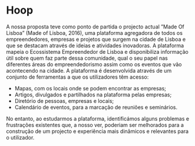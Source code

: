# Hoop

A nossa proposta teve como ponto de partida o projecto actual  ”Made Of Lisboa” (Made of Lisboa, 2016), uma plataforma agregadora de todos os empreendedores, empresas e projetos que surgem na cidade de Lisboa e que se destacam através de ideias e atividades inovadoras.
A plataforma mapeia o Ecossistema Empreendedor de Lisboa e disponibiliza informação útil sobre quem faz parte dessa comunidade, qual o seu papel nas diferentes áreas do empreendedorismo assim como os eventos que vão acontecendo na cidade. 
A plataforma é desenvolvida através de um conjunto de ferramentas a que os utilizadores têm acesso:


- Mapas, com os locais onde se podem encontrar as empresas;
- Artigos, divulgados e partilhados na plataforma pelas empresas;
- Diretório de pessoas, empresas e locais;
- Calendário de eventos, para a marcação de reuniões e seminários.


No entanto, ao estudarmos a plataforma, identificámos alguns problemas e frustrações existentes que, a nosso ver, poderiam ser melhorados para a construção de um projecto e experiência mais dinâmicos e relevantes para o utilizador. 
